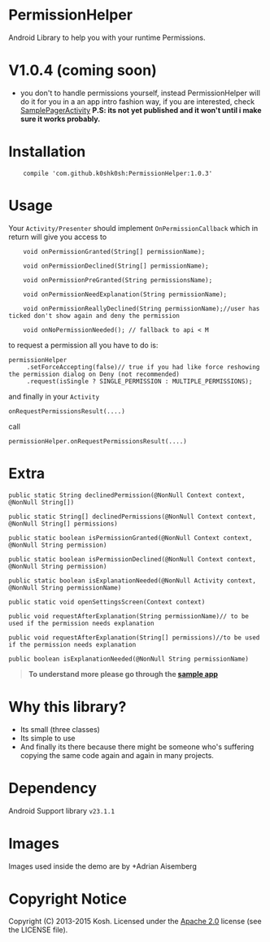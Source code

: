 # PermissionHelper
Android Library to help you with your runtime Permissions.

V1.0.4 (coming soon)
======
* you don't to handle permissions yourself, instead PermissionHelper will do it for you in a an app intro fashion way, if you are interested, check 
<a href="https://github
.com/k0shk0sh/PermissionHelper/tree/master/app/src/main/java/com/fastaccess/permission/sample/SamplePagerActivity.java">SamplePagerActivity</a>
**P.S: its not yet published and it won't until i make sure it works probably.**

Installation
=====

```
    compile 'com.github.k0shk0sh:PermissionHelper:1.0.3'
```

Usage
=====

Your ```Activity/Presenter```  should implement ```OnPermissionCallback``` which in return will give you access to

```
    void onPermissionGranted(String[] permissionName);

    void onPermissionDeclined(String[] permissionName);

    void onPermissionPreGranted(String permissionsName);

    void onPermissionNeedExplanation(String permissionName);  
    
    void onPermissionReallyDeclined(String permissionName);//user has ticked don't show again and deny the permission

    void onNoPermissionNeeded(); // fallback to api < M
```

to request a permission all you have to do is:

```
permissionHelper
     .setForceAccepting(false)// true if you had like force reshowing the permission dialog on Deny (not recommended)
     .request(isSingle ? SINGLE_PERMISSION : MULTIPLE_PERMISSIONS);
```

and finally in your `Activity`
```
onRequestPermissionsResult(....)
``` 
call 
``` 
permissionHelper.onRequestPermissionsResult(....)
```

Extra
======

```
public static String declinedPermission(@NonNull Context context, @NonNull String[])
```

```
public static String[] declinedPermissions(@NonNull Context context, @NonNull String[] permissions)
```

```
public static boolean isPermissionGranted(@NonNull Context context, @NonNull String permission)
```

```
public static boolean isPermissionDeclined(@NonNull Context context, @NonNull String permission)
```

```
public static boolean isExplanationNeeded(@NonNull Activity context, @NonNull String permissionName)
```

```
public static void openSettingsScreen(Context context)
```

```
public void requestAfterExplanation(String permissionName)// to be used if the permission needs explanation
```

```
public void requestAfterExplanation(String[] permissions)//to be used if the permission needs explanation
```

```
public boolean isExplanationNeeded(@NonNull String permissionName)
```


> **To understand more please go through the <a href="https://github
.com/k0shk0sh/PermissionHelper/tree/master/app/src/main/java/com/fastaccess/permission/sample">sample 
app</a>**

Why this library?
=====

* Its small (three classes)
* Its simple to use
* And finally its there because there might be someone who's suffering copying the same code again and again in many projects.

Dependency
======

Android Support library ```v23.1.1```


Images
=====

Images used inside the demo are by +Adrian Aisemberg

# Copyright Notice

Copyright (C) 2013-2015 Kosh.
Licensed under the [Apache 2.0](http://www.apache.org/licenses/LICENSE-2.0)
license (see the LICENSE file).